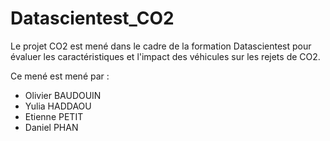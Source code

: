 # Datascientest_CO2

Le projet CO2 est mené dans le cadre de la formation Datascientest pour évaluer les caractéristiques et l'impact des véhicules sur les rejets de CO2.

Ce mené est mené par :
- Olivier BAUDOUIN
- Yulia HADDAOU
- Etienne PETIT
- Daniel PHAN
